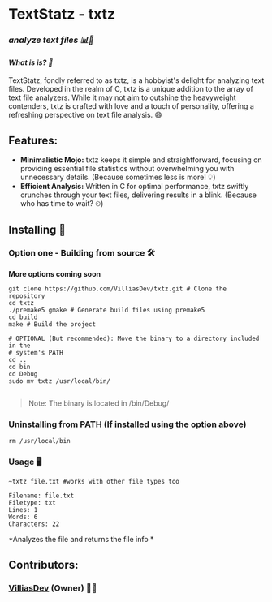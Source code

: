 # TextStatz - txtz
### *analyze text files 📊📝*



#### *What is is? 🤔*
<p>TextStatz, fondly referred to as txtz, is a hobbyist's delight for analyzing text files. Developed in the realm of C, txtz is a unique addition to the array of text file analyzers. While it may not aim to outshine the heavyweight contenders, txtz is crafted with love and a touch of personality, offering a refreshing perspective on text file analysis. 😄</p>

## Features:
- **Minimalistic Mojo:** txtz keeps it simple and straightforward, focusing on providing essential file statistics without overwhelming you with unnecessary details. (Because sometimes less is more! 💡)
- **Efficient Analysis:** Written in C for optimal performance, txtz swiftly crunches through your text files, delivering results in a blink. (Because who has time to wait? ⏲)

## Installing 🚀

### Option one - Building from source 🛠️  
**More options coming soon**
```
git clone https://github.com/VilliasDev/txtz.git # Clone the repository
cd txtz
./premake5 gmake # Generate build files using premake5
cd build
make # Build the project

# OPTIONAL (But recommended): Move the binary to a directory included in the 
# system's PATH
cd ..
cd bin
cd Debug
sudo mv txtz /usr/local/bin/


```
> Note: The binary is located in /bin/Debug/

### Uninstalling from PATH (If installed using the option above)
```
rm /usr/local/bin
```

### Usage 🖥️

```
~txtz file.txt #works with other file types too

Filename: file.txt
Filetype: txt
Lines: 1
Words: 6
Characters: 22

```
*Analyzes the file and returns the file info *

## Contributors:

### [VilliasDev](https://github.com/VilliasDev) (Owner) 👩‍💻





